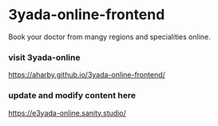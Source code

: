 # 3yada-online-frontend
Book your doctor from mangy regions and specialities online.

### visit 3yada-online 
https://aharby.github.io/3yada-online-frontend/

### update and modify content here 
https://e3yada-online.sanity.studio/
